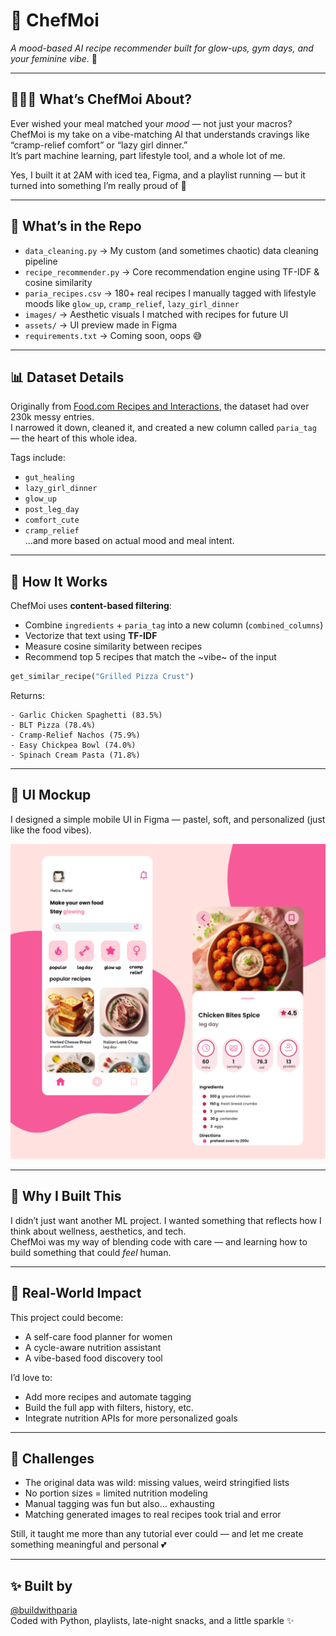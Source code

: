 
# 🧁 ChefMoi  
*A mood-based AI recipe recommender built for glow-ups, gym days, and your feminine vibe.* 🍓

---

## 👩🏻‍🍳 What’s ChefMoi About?

Ever wished your meal matched your *mood* — not just your macros?  
ChefMoi is my take on a vibe-matching AI that understands cravings like “cramp-relief comfort” or “lazy girl dinner.”  
It’s part machine learning, part lifestyle tool, and a whole lot of me.

Yes, I built it at 2AM with iced tea, Figma, and a playlist running — but it turned into something I’m really proud of 💖

---

## 🧃 What’s in the Repo

- `data_cleaning.py` → My custom (and sometimes chaotic) data cleaning pipeline  
- `recipe_recommender.py` → Core recommendation engine using TF-IDF & cosine similarity  
- `paria_recipes.csv` → 180+ real recipes I manually tagged with lifestyle moods like `glow_up`, `cramp_relief`, `lazy_girl_dinner`  
- `images/` → Aesthetic visuals I matched with recipes for future UI  
- `assets/` → UI preview made in Figma  
- `requirements.txt` → Coming soon, oops 😅

---

## 📊 Dataset Details

Originally from [Food.com Recipes and Interactions](https://www.kaggle.com/datasets/shuyangli94/food-com-recipes-and-user-interactions), the dataset had over 230k messy entries.  
I narrowed it down, cleaned it, and created a new column called `paria_tag` — the heart of this whole idea.

Tags include:
- `gut_healing`  
- `lazy_girl_dinner`  
- `glow_up`  
- `post_leg_day`  
- `comfort_cute`  
- `cramp_relief`  
...and more based on actual mood and meal intent.

---

## 🤖 How It Works

ChefMoi uses **content-based filtering**:
- Combine `ingredients` + `paria_tag` into a new column (`combined_columns`)
- Vectorize that text using **TF-IDF**
- Measure cosine similarity between recipes
- Recommend top 5 recipes that match the ~vibe~ of the input

```python
get_similar_recipe("Grilled Pizza Crust")
```

Returns:
```text
- Garlic Chicken Spaghetti (83.5%)
- BLT Pizza (78.4%)
- Cramp-Relief Nachos (75.9%)
- Easy Chickpea Bowl (74.0%)
- Spinach Cream Pasta (71.8%)
```

---

## 🎨 UI Mockup

I designed a simple mobile UI in Figma — pastel, soft, and personalized (just like the food vibes).

![ChefMoi UI Mockup](assets/figma_mockup.png)

---

## 💖 Why I Built This

I didn’t just want another ML project. I wanted something that reflects how I think about wellness, aesthetics, and tech.  
ChefMoi was my way of blending code with care — and learning how to build something that could *feel* human.

---

## 🌱 Real-World Impact

This project could become:
- A self-care food planner for women  
- A cycle-aware nutrition assistant  
- A vibe-based food discovery tool  

I’d love to:
- Add more recipes and automate tagging
- Build the full app with filters, history, etc.
- Integrate nutrition APIs for more personalized goals

---

## 🚧 Challenges

- The original data was wild: missing values, weird stringified lists
- No portion sizes = limited nutrition modeling
- Manual tagging was fun but also... exhausting
- Matching generated images to real recipes took trial and error

Still, it taught me more than any tutorial ever could — and let me create something meaningful and personal 💕

---

## ✨ Built by 

[@buildwithparia](https://github.com/buildwithparia)  
Coded with Python, playlists, late-night snacks, and a little sparkle ✨
